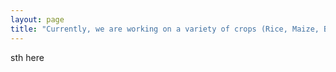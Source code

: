 ```yaml
---
layout: page
title: "Currently, we are working on a variety of crops (Rice, Maize, Barley) and model plant species (Arabidopsis thaliana, Populus and Spruce) with particular focus on:"
---
```

sth here
